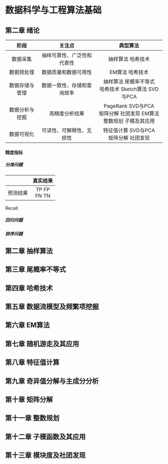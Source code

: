 # 数据科学与工程算法基础

## 第二章 绪论

|      阶段      |           关注点           |                           典型算法                           |
| :------------: | :------------------------: | :----------------------------------------------------------: |
|    数据采集    | 抽样可靠性、广泛性和代表性 |                      抽样算法 哈希技术                       |
|   数据预处理   |    数据质量和数据可用性    |                       EM算法 哈希技术                        |
| 数据存储与管理 | 数据一致性、存储和查询效率 |    抽样算法 尾概率不等式<br> 哈希技术 Sketch算法 SVD与PCA    |
| 数据分析与挖掘 |       高精度分析结果       | PageRank SVD与PCA <br>矩阵分解 社团发现 EM算法 <br>整数规划 子模及其应用 |
|   数据可视化   |  可读性、可解释性、无损性  |           特征值计算 SVD与PCA<br>矩阵分解 社团发现           |

#### 精度指标

##### 分类问题

|          |     真实结果     |
| :------: | :--------------: |
| 预测结果 | TP          FP<br>FN          TN |

Recall:

##### 回归问题

##### 排序问题





## 第二章 抽样算法





## 第三章 尾概率不等式



## 第四章 哈希技术



## 第五章 数据流模型及频繁项挖掘



## 第六章 EM算法



## 第七章 随机游走及其应用



## 第八章 特征值计算



## 第九章 奇异值分解与主成分分析



## 第十章 矩阵分解





## 第十一章 整数规划





## 第十二章 子模函数及其应用



## 第十三章 模块度及社团发现